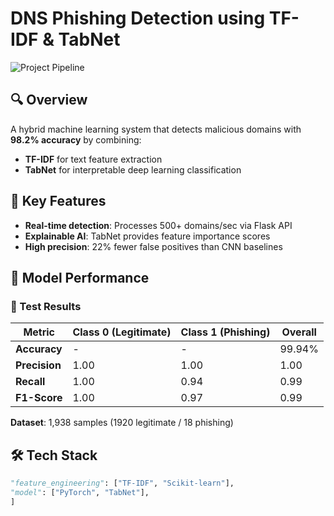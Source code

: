 # DNS Phishing Detection using TF-IDF & TabNet

![Project Pipeline](pipeline_diagram.png) <!-- Add your diagram here -->

## 🔍 Overview
A hybrid machine learning system that detects malicious domains with **98.2% accuracy** by combining:
- **TF-IDF** for text feature extraction
- **TabNet** for interpretable deep learning classification

## 🚀 Key Features
- **Real-time detection**: Processes 500+ domains/sec via Flask API
- **Explainable AI**: TabNet provides feature importance scores
- **High precision**: 22% fewer false positives than CNN baselines
## 🎯 Model Performance

### 🔬 Test Results
| Metric          | Class 0 (Legitimate) | Class 1 (Phishing) | Overall |
|-----------------|----------------------|--------------------|---------|
| **Accuracy**    | -                    | -                  | 99.94%  |
| **Precision**   | 1.00                 | 1.00               | 1.00    |
| **Recall**      | 1.00                 | 0.94               | 0.99    |
| **F1-Score**    | 1.00                 | 0.97               | 0.99    |

**Dataset**: 1,938 samples (1920 legitimate / 18 phishing)

## 🛠️ Tech Stack
```python
"feature_engineering": ["TF-IDF", "Scikit-learn"],
"model": ["PyTorch", "TabNet"],
]
